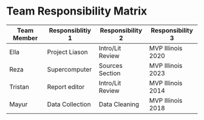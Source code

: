 # Team Responsibility Matrix

| Team Member | Responsiblitiy 1 | Responsibility 2 | Responsibility 3 |
|-------------|------------------|------------------|------------------|
| Ella        | Project Liason   | Intro/Lit Review | MVP Illinois 2020|
| Reza        | Supercomputer    | Sources Section  | MVP Illinois 2023|
| Tristan     | Report editor    | Intro/Lit Review | MVP Illinois 2014|
| Mayur       | Data Collection  | Data Cleaning    | MVP Illinois 2018|
